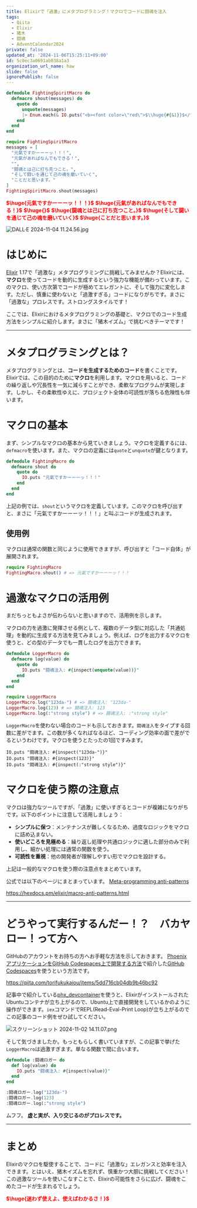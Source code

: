 ```yaml
---
title: Elixirで「過激」にメタプログラミング！マクロでコードに闘魂を注入
tags:
  - Qiita
  - Elixir
  - 猪木
  - 闘魂
  - AdventCalendar2024
private: false
updated_at: '2024-11-06T15:25:11+09:00'
id: 5c0ec3a0691ab038a1a3
organization_url_name: haw
slide: false
ignorePublish: false
---
```

```elixir
defmodule FightingSpiritMacro do
  defmacro shout(messages) do
    quote do
      unquote(messages)
      |> Enum.each(& IO.puts("<b><font color=\"red\">$\\huge{#{&1}}$</font></b>"))
    end
  end
end

require FightingSpiritMacro
messages = [
  "元氣ですかーーーッ！！！",
  "元氣があればなんでもできる！",
  "",
  "闘魂とは己に打ち克つこと。",
  "そして闘いを通じて己の魂を磨いていく",
  "ことだと思います。"
]
FightingSpiritMacro.shout(messages)
```

<b><font color="red">$\huge{元氣ですかーーーッ！！！}$</font></b>
<b><font color="red">$\huge{元氣があればなんでもできる！}$</font></b>
<b><font color="red">$\huge{}$</font></b>
<b><font color="red">$\huge{闘魂とは己に打ち克つこと。}$</font></b>
<b><font color="red">$\huge{そして闘いを通じて己の魂を磨いていく}$</font></b>
<b><font color="red">$\huge{ことだと思います。}$</font></b>

![DALL·E 2024-11-04 11.24.56.jpg](https://qiita-image-store.s3.ap-northeast-1.amazonaws.com/0/131808/62520343-490c-135e-65d2-f0f5c43e1cef.jpeg)



# はじめに

[Elixir](https://elixir-lang.org/) 1.17で「過激な」メタプログラミングに挑戦してみませんか？Elixirには、**マクロ**を使ってコードを動的に生成するという強力な機能が備わっています。このマクロ、使い方次第でコードが極めてエレガントに、そして強力に変化します。ただし、慎重に使わないと「過激すぎる」コードになりがちです。まさに「過激な」プロレスです。ストロングスタイルです！

ここでは、Elixirにおけるメタプログラミングの基礎と、マクロでのコード生成方法をシンプルに紹介します。まさに「猪木イズム」で挑むべきテーマです！

---

# メタプログラミングとは？

メタプログラミングとは、**コードを生成するためのコード**を書くことです。Elixirでは、この目的のために**マクロ**を利用します。マクロを用いると、コードの繰り返しや冗長性を一気に減らすことができ、柔軟なプログラムが実現します。しかし、その柔軟性ゆえに、プロジェクト全体の可読性が落ちる危険性も伴います。

# マクロの基本

まず、シンプルなマクロの基本から見ていきましょう。マクロを定義するには、`defmacro`を使います。また、マクロの定義には`quote`と`unquote`が鍵となります。

```elixir
defmodule FightingMacro do
  defmacro shout do
    quote do
      IO.puts "元氣ですかーーーッ！！！"
    end
  end
end
```

上記の例では、`shout`というマクロを定義しています。このマクロを呼び出すと、まさに「元氣ですかーーーッ！！！」と叫ぶコードが生成されます。

## 使用例

マクロは通常の関数と同じように使用できますが、呼び出すと「コード自体」が展開されます。

```elixir
require FightingMacro
FightingMacro.shout() # => 元氣ですかーーーッ！！！
```

# 過激なマクロの活用例

まだちっともよさが伝わらないと思いますので、活用例を示します。

マクロの力を過激に発揮させる例として、複数のデータ型に対応した「共通処理」を動的に生成する方法を見てみましょう。例えば、ログを出力するマクロを使うと、どの型のデータでも一貫したログを出力できます。

```elixir
defmodule LoggerMacro do
  defmacro log(value) do
    quote do
      IO.puts "闘魂注入: #{inspect(unquote(value))}"
    end
  end
end

require LoggerMacro
LoggerMacro.log("123da-") # => 闘魂注入: "123da-"
LoggerMacro.log(123) # => 闘魂注入: 123
LoggerMacro.log(:"strong style") # => 闘魂注入: :"strong style"
```

`LoggerMacro`を使わない場合のコードも示しておきます。`闘魂注入`をタイプする回数に差がでます。この数が多くなればなるほど、コーディング効率の面で差がでるというわけです。マクロを使うとたったの1回ですみます。

```elixir:LoggerMacroを使わない場合は3回闘魂タイプが必要
IO.puts "闘魂注入: #{inspect("123da-")}"
IO.puts "闘魂注入: #{inspect(123)}"
IO.puts "闘魂注入: #{inspect(:"strong style")}"
```

# マクロを使う際の注意点

マクロは強力なツールですが、「過激」に使いすぎるとコードが複雑になりがちです。以下のポイントに注意して活用しましょう：

- **シンプルに保つ**：メンテナンスが難しくなるため、過度なロジックをマクロに詰め込まない。
- **使いどころを見極める**：繰り返し処理や共通ロジックに適した部分のみで利用し、細かい処理には通常の関数を使う。
- **可読性を重視**：他の開発者が理解しやすい形でマクロを設計する。

上記は一般的なマクロを使う際の注意点をまとめています。

公式では以下のページにまとまっています。
[Meta-programming anti-patterns](https://hexdocs.pm/elixir/macro-anti-patterns.html)

https://hexdocs.pm/elixir/macro-anti-patterns.html

---

# どうやって実行するんだー！？　バカヤロー！って方へ

GitHubのアカウントをお持ちの方へお手軽な方法を示しておきます。
[PhoenixアプリケーションをGitHub Codespaces上で開発する方法](https://qiita.com/torifukukaiou/items/5dd716cb04db9b46bc92)で紹介した[GitHub Codespaces](https://github.co.jp/features/codespaces)を使うという方法です。

https://qiita.com/torifukukaiou/items/5dd716cb04db9b46bc92

記事中で紹介している[phx_devcontainer](https://github.com/TORIFUKUKaiou/phx_devcontainer)を使うと、ElixirがインストールされたUbuntuコンテナが立ち上がるので、Ubuntu上で直接開発をしているかのように操作ができます。`iex`コマンドでREPL(Read-Eval-Print Loop)が立ち上がるのでこの記事のコード例をぜひ試してください。

![スクリーンショット 2024-11-02 14.11.07.png](https://qiita-image-store.s3.ap-northeast-1.amazonaws.com/0/131808/303ee996-0b65-30c9-9b75-08d297b96f7a.png)

そして気づきましたか。もっともらしく書いていますが、この記事で挙げた`LoggerMacro`は過激すぎます。単なる関数で間に合います。

```elixir
defmodule :闘魂ロガー do
  def log(value) do
    IO.puts "闘魂注入: #{inspect(value)}"
  end
end

:闘魂ロガー.log("123da-")
:闘魂ロガー.log(123)
:闘魂ロガー.log(:"strong style")
```

ムフフ。
**虚と実が、入り交じるのがプロレスです。**

---

# まとめ

Elixirのマクロを駆使することで、コードに「過激な」エレガンスと効率を注入できます。とはいえ、猪木イズムを忘れず、慎重かつ大胆に挑戦してください！この過激なツールを使いこなすことで、Elixirの可能性をさらに広げ、闘魂をこめたコードが生まれるでしょう。

<b><font color="red">$\huge{迷わず使えよ、使えばわかるさ！}$</font></b> 

